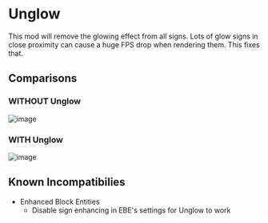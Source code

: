 # Unglow
This mod will remove the glowing effect from all signs.
Lots of glow signs in close proximity can cause a huge FPS drop when rendering them. This fixes that.

## Comparisons
### WITHOUT Unglow
![image](https://user-images.githubusercontent.com/25808801/157137521-e5a97905-d5e7-4bde-aa75-b6a2e99f6d40.png)

### WITH Unglow
![image](https://user-images.githubusercontent.com/25808801/157137548-bd8ed739-8962-4d43-a203-da1dd5d493a2.png)

## Known Incompatibilies
- Enhanced Block Entities
  - Disable sign enhancing in EBE's settings for Unglow to work
